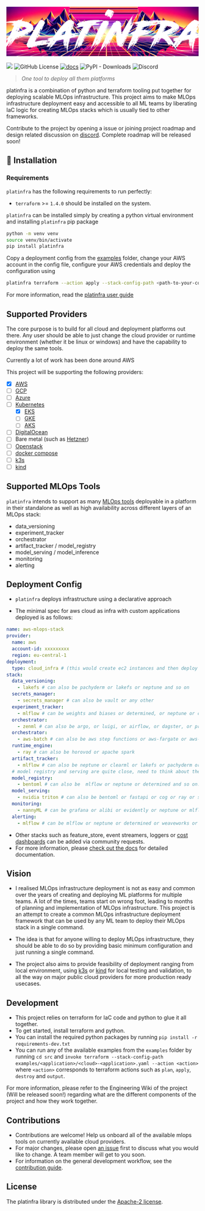 ![Banner Logo](docs/_images/platinfra-logo.png)

[![](https://img.shields.io/pypi/v/platinfra)](https://pypi.org/project/platinfra)
![GitHub License](https://img.shields.io/github/license/platinfra/platinfra?color=orange)
[![docs](https://img.shields.io/badge/docs-latest-orange)](https://platinfra.github.io/)
![PyPI - Downloads](https://img.shields.io/pypi/dm/platinfra?color=orange)
![Discord](https://img.shields.io/discord/1199078513463009321?color=orange)

> _One tool to deploy all them platforms_

platinfra is a combination of python and terraform tooling put together for deploying scalable MLOps infrastructure. This project aims to make MLOps infrastructure deployment easy and accessible to all ML teams by liberating IaC logic for creating MLOps stacks which is usually tied to other frameworks.

Contribute to the project by opening a issue or joining project roadmap and design related discussion on [discord](https://discord.gg/P49NPVNj). Complete roadmap will be released soon!

## 🚀 Installation

### Requirements
`platinfra` has the following requirements to run perfectly:

- `terraform` >= `1.4.0` should be installed on the system.

`platinfra` can be installed simply by creating a python virtual environment and installing `platinfra` pip package
```bash
python -m venv venv
source venv/bin/activate
pip install platinfra
```

Copy a deployment config from the [examples](https://github.com/platinfra/platinfra/tree/b6a753160d9841c522f661261a5eb569ee923608/examples) folder, change your AWS account in the config file, configure your AWS credentials and deploy the configuration using

```bash
platinfra terraform --action apply --stack-config-path <path-to-your-config>
```

For more information, read the [platinfra user guide](https://platinfra.github.io/user_guide/how_platinfra_works/)

## Supported Providers

The core purpose is to build for all cloud and deployment platforms out there. Any user should be able to just change the cloud provider or runtime environment (whether it be linux or windows) and have the capability to deploy the same tools.

Currently a lot of work has been done around AWS

This project will be supporting the following providers:
- [x] [AWS](https://aws.amazon.com/)
- [ ] [GCP](https://cloud.google.com/)
- [ ] [Azure](https://azure.microsoft.com/en-us)
- [ ] [Kubernetes](https://kubernetes.io/)
  - [x] [EKS](https://aws.amazon.com/eks/)
  - [ ] [GKE](https://cloud.google.com/kubernetes-engine)
  - [ ] [AKS](https://azure.microsoft.com/en-us/products/kubernetes-service)
- [ ] [DigitalOcean](https://www.digitalocean.com/)
- [ ] Bare metal (such as [Hetzner](https://www.hetzner.com/de))
- [ ] [Openstack](https://www.openstack.org/)
- [ ] [docker compose](https://docs.docker.com/compose/)
- [ ] [k3s](https://k3s.io/)
- [ ] [kind](https://kind.sigs.k8s.io/)

## Supported MLOps Tools

`platinfra` intends to support as many [MLOps tools](https://github.com/EthicalML/awesome-production-machine-learning/) deployable in a platform in their standalone as well as high availability across different layers of an MLOps stack:
- data_versioning
- experiment_tracker
- orchestrator
- artifact_tracker / model_registry
- model_serving / model_inference
- monitoring
- alerting

## Deployment Config

- `platinfra` deploys infrastructure using a declarative approach

- The minimal spec for aws cloud as infra with custom applications deployed is as follows:

```yaml
name: aws-mlops-stack
provider:
  name: aws
  account-id: xxxxxxxxx
  region: eu-central-1
deployment:
  type: cloud_infra # (this would create ec2 instances and then deploy applications on it)
stack:
  data_versioning:
    - lakefs # can also be pachyderm or lakefs or neptune and so on
  secrets_manager:
    - secrets_manager # can also be vault or any other
  experiment_tracker:
    - mlflow # can be weights and biases or determined, or neptune or clearml and so on...
  orchestrator:
    - zenml # can also be argo, or luigi, or airflow, or dagster, or prefect or flyte or kubeflow and so on...
  orchestrator:
    - aws-batch # can also be aws step functions or aws-fargate or aws-eks or azure-aks and so on...
  runtime_engine:
    - ray # can also be horovod or apache spark
  artifact_tracker:
    - mlflow # can also be neptune or clearml or lakefs or pachyderm or determined or wandb and so on...
  # model registry and serving are quite close, need to think about them...
  model_registry:
    - bentoml # can also be  mlflow or neptune or determined and so on...
  model_serving:
    - nvidia triton # can also be bentoml or fastapi or cog or ray or seldoncore or tf serving
  monitoring:
    - nannyML # can be grafana or alibi or evidently or neptune or mlflow or prometheus or weaveworks and so on...
  alerting:
    - mlflow # can be mlflow or neptune or determined or weaveworks or prometheus or grafana and so on...
```

- Other stacks such as feature_store, event streamers, loggers or [cost dashboards](https://www.kubecost.com/) can be added via community requests.
- For more information, please [check out the docs](https://platinfra.github.io/) for detailed documentation.

## Vision

- I realised MLOps infrastructure deployment is not as easy and common over the years of creating and deploying ML platforms for multiple teams. A lot of the times, teams start on wrong foot, leading to months of planning and implementation of MLOps infrastructure. This project is an attempt to create a common MLOps infrastructure deployment framework that can be used by any ML team to deploy their MLOps stack in a single command.

- The idea is that for anyone willing to deploy MLOps infrastructure, they should be able to do so by providing basic minimum configuration and just running a single command.

- The project also aims to provide feasibility of deployment ranging from local environment, using [k3s](https://k3s.io/) or [kind](https://kind.sigs.k8s.io/) for local testing and validation, to all the way on major public cloud providers for more production ready usecases.

## Development

- This project relies on terraform for IaC code and python to glue it all together.
- To get started, install terraform and python.
- You can install the required python packages by running `pip install -r requirements-dev.txt`
- You can run any of the available examples from the `examples` folder by running `cd src` and `invoke terraform --stack-config-path examples/<application>/<cloud>-<application>.yaml --action <action>` where `<action>` corresponds to terraform actions such as `plan`, `apply`, `destroy` and `output`.

For more information, please refer to the Engineering Wiki of the project (Will be released soon!) regarding what are the different components of the project and how they work together.

## Contributions

- Contributions are welcome! Help us onboard all of the available mlops tools on currently available cloud providers.
- For major changes, please open [an issue](https://github.com/platinfra/platinfra/issues) first to discuss what you would like to change. A team member will get to you soon.
- For information on the general development workflow, see the [contribution guide](CONTRIBUTING.md).


## License

The platinfra library is distributed under the [Apache-2 license](https://github.com/platinfra/platinfra/blob/main/LICENSE).
